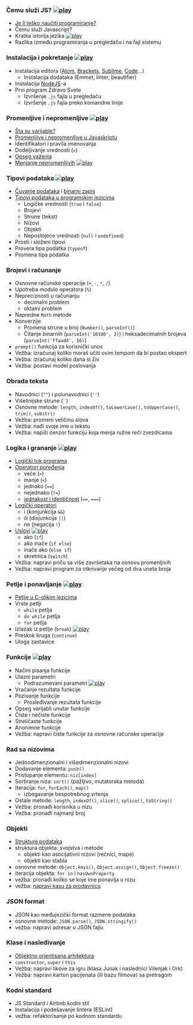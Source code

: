 <!-- https://github.com/skolakoda/ucimo-javaskript-staro -->

### Čemu služi JS? <a href="https://youtu.be/BFc_YPAxQcg"><img src="/images/ui/ikonice/youtube.svg" class="ikonica-veca" alt="play"></a>

- [Je li teško naučiti programiranje?](/programiranje-je-tesko)
- Čemu služi Javascript?
- Kratka istorija jezika <a href="https://youtu.be/E1c1wXOheFk"><img src="/images/ui/ikonice/youtube.svg" class="ikonica-manja" alt="play"></a>
- Razlika između programiranja u pregledaču i na fajl sistemu

### Instalacija i pokretanje <a href="https://youtu.be/GxHEdXGu62g"><img src="/images/ui/ikonice/youtube.svg" class="ikonica-veca" alt="play"></a>

- Instalacija editora ([Atom](https://atom.io/), [Brackets](http://brackets.io/), [Sublime](https://www.sublimetext.com/), [Code](https://code.visualstudio.com/)...)
  - Instalacija dodataka (Emmet, linter, beautifier)
- Instalacija [NodeJS](https://nodejs.org/)-a
- Prvi program Zdravo Svete
  - Izvršenje `.js` fajla u pregledaču
  - Izvršenje `.js` fajla preko komandne linije

### Promenljive i nepromenljive <a href="https://youtu.be/MIOz5i_AwQ4"><img src="/images/ui/ikonice/youtube.svg" class="ikonica-veca" alt="play"></a>

- [Šta su varijable?](/c-varijable)
- [Promenljive i nepromenljive u Javaskriptu](/promenljive-i-nepromenljive-u-javaskriptu)
- Identifikatori i pravila imenovanja
- Dodeljivanje vrednosti (`=`)
- [Opseg važenja](/promenljive-i-nepromenljive-u-javaskriptu#opseg-važenja)
- [Menjanje nepromenljivih](/promenljive-i-nepromenljive-u-javaskriptu#menjanje-nepromenljivih) <a href="https://youtu.be/iQ62GxboWgY"><img src="/images/ui/ikonice/youtube.svg" class="ikonica-manja" alt="play"></a>

### Tipovi podataka <a href="https://youtu.be/T0VLAWelSUA"><img src="/images/ui/ikonice/youtube.svg" class="ikonica-veca" alt="play"></a>

- [Čuvanje podataka](/kako-racunar-belezi-podatke) i [binarni zapis](/binarni-brojevi)
- [Tipovi podataka u programskim jezicima](/tipovi-podataka)
  - Logičke vrednosti (`true` i `false`)
  - Brojevi
  - Strune (tekst)
  - Nizovi
  - Objekti
  - Nepostojeće vrednosti (`null` i `undefined`)
- Prosti i složeni tipovi
- Provera tipa podatka (`typeof`)
- Promena tipa podatka

### Brojevi i računanje

- Osnovne računske operacije (`+`, `-`, `*`, `/`)
- Upotreba modulo operatora (`%`)
- Nepreciznosti u računanju
  - decimalni problem
  - oktalni problem
- Napredne `Math` metode
- Konverzije
  - Promena strune u broj (`Number()`, `parseInt()`)
  - Čitanje binarnih (`parseInt('10100', 2)`) i heksadecimalnih brojeva (`parseInt('ffaadd', 16)`)
- `prompt()` funkcija za korisnički unos
- Vežba: izračunaj koliko moraš učiti ovim tempom da bi postao ekspert
- Vežba: izračunaj koliko dana si živ
- Vežba: postavi model poslovanja

### Obrada teksta

- Navodnici (`""`) i polunavodnici (`''`)
- Višelinijske strune (\`\`)
- Osnovne metode: `length`, `indexOf()`, `toLowerCase()`, `toUpperCase()`, `trim()`, `substr()`
- Vežba: promeni veličinu slova
- Vežba: nađi svoje ime u tekstu
- Vežba: napiši cenzor funkciju koja menja ružne reči zvezdicama

### Logika i grananje <a href="https://youtu.be/_rpKqyeAU5M"><img src="/images/ui/ikonice/youtube.svg" class="ikonica-veca" alt="play"></a>

- [Logički tok programa](/programska-logika)
- [Operatori poređenja](/programska-logika#operatori-poređenja-manje-veće-jednako)
  - veće (`>`)
  - manje (`<`)
  - jednako (`==`)
  - nejednako (`!=`)
  - [jednakost i identičnost](/programska-logika#jednakost-i-identičnost) (`==`, `===`)
- [Logički operatori](/programska-logika#logički-operatori-i-ili-ne)
  - i (konjunkcija `&&`)
  - ili (disjunkcija `||`)
  - ne (negacija `!`)
- [Uslovi](/programska-logika#uslovi) <a href="https://youtu.be/kpa3u-fCBYA"><img src="/images/ui/ikonice/youtube.svg" class="ikonica-manja" alt="play"></a>
  - ako (`if`)
  - ako inače (`if else`)
  - inače ako (`else if`)
  - skretnica (`switch`)
- Vežba: napravi priču sa više završetaka na osnovu promenljivih
- Vežba: napravi program za otkrivanje većeg od dva uneta broja

### Petlje i ponavljanje <a href="https://youtu.be/qjdBoVHmIQA"><img src="/images/ui/ikonice/youtube.svg" class="ikonica-veca" alt="play"></a>

- [Petlje u C-olikim jezicima](/c-petlje)
- Vrste petlji
  - `while` petlja
  - `do while` petlja
  - `for` petlja
- Izlazak iz petlje (`break`) <a href="https://youtu.be/8o-NvzDtwHU?list=PLrd-JzTjtZUVJDD7cK43JIzVBDpHnfrUW"><img src="/images/ui/ikonice/youtube.svg" class="ikonica-manja" alt="play"></a>
- Preskok kruga (`continue`)
- Uloga zastavice

### Funkcije <a href="https://youtu.be/MO9WKt7CRI8"><img src="/images/ui/ikonice/youtube.svg" class="ikonica-veca" alt="play"></a>
- Načini pisanja funkcije
- Ulazni parametri
  - Podrazumevani parametri <a href="https://youtu.be/ElXcmfi0-Lg"><img src="/images/ui/ikonice/youtube.svg" class="ikonica-manja" alt="play"></a>
- Vraćanje rezultata funkcije
- Pozivanje funkcije
  - Prosleđivanje rezultata funkcije
- Opseg varijabli unutar funkcije
- Čiste i nečiste funkcije
- Streličaste funkcije
- Anonimne funkcije
- Vežba: napravi čiste funkcije za osnovne računske operacije

### Rad sa nizovima

- Jednodimenzionalni i višedimenzionalni nizovi
- Dodavanje elementa: `push()`
- Pristupanje elementu: `niz[index]`
- Sortiranje niza: `sort()` (pažljivo, mutatorska metoda)
- Iteracija: `for`, `forEach()`, `map()`
  - izbegavanje bespotrebnog vrtenja
- Ostale metode: `length`, `indexOf()`, `slice()`, `splice()`, `toString()`
- Vežba: pronađi korisnika u nizu
- Vežba: pronađi najmanji broj

### Objekti

- [Strukture podataka](/strukture-podataka)
- struktura objekta: svojstva i metode
  - objekti kao asocijativni nizovi (rečnici, mape)
  - objekti kao stabla
- osnovne metode: `Object.keys()`, `Object.assign()`, `Object.freeze()`
- iteracija objekta: `for in` i `hasOwnProperty`
- vežba: pronađi koliko se koje ime ponavlja u nizu
- vežba: [napravi kasu za prodavnicu](https://www.codecademy.com/courses/close-the-super-makert/0/1?curriculum_id=506324b3a7dffd00020bf661)

### JSON format

- JSON kao međujezički format razmene podataka
- osnovne metode: `JSON.parse()`, `JSON.stringify()`
- vežba: napravi adresar u JSON fajlu

### Klase i nasleđivanje
- [Objektno orjentisana arhitektura](/objektno-orijentisano-programiranje)
- `constructor`, `super` i `this`
- Vežba: napravi likove za igru (klasa Junak i naslednici Vilenjak i Ork)
- Vežba: napravi karton pacijenata (ili bazu filmova) sa pretragom

### Kodni standard
- JS Standard i Airbnb kodni stil
- Instalacija i podešavanje lintera (ESLint)
- vežba: refaktorisanje po kodnom standardu
